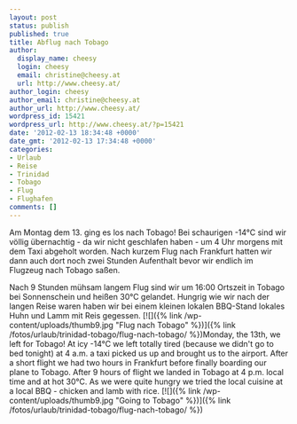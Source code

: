 ```yaml
---
layout: post
status: publish
published: true
title: Abflug nach Tobago
author:
  display_name: cheesy
  login: cheesy
  email: christine@cheesy.at
  url: http://www.cheesy.at/
author_login: cheesy
author_email: christine@cheesy.at
author_url: http://www.cheesy.at/
wordpress_id: 15421
wordpress_url: http://www.cheesy.at/?p=15421
date: '2012-02-13 18:34:48 +0000'
date_gmt: '2012-02-13 17:34:48 +0000'
categories:
- Urlaub
- Reise
- Trinidad
- Tobago
- Flug
- Flughafen
comments: []
---
```

<!--:de-->Am Montag dem 13. ging es los nach Tobago! Bei schaurigen -14°C sind wir völlig übernachtig - da wir nicht geschlafen haben - um 4 Uhr morgens mit dem Taxi abgeholt worden. Nach kurzem Flug nach Frankfurt hatten wir dann auch dort noch zwei Stunden Aufenthalt bevor wir endlich im Flugzeug nach Tobago saßen.
Nach 9 Stunden mühsam langem Flug sind wir um 16:00 Ortszeit in Tobago bei Sonnenschein und heißen 30°C gelandet. Hungrig wie wir nach der langen Reise waren haben wir bei einem kleinen lokalen BBQ-Stand lokales Huhn und Lamm mit Reis gegessen.
[![]({% link /wp-content/uploads/thumb9.jpg "Flug nach Tobago" %})]({% link /fotos/urlaub/trinidad-tobago/flug-nach-tobago/ %})<!--:--><!--:en-->Monday, the 13th, we left for Tobago! At icy -14°C we left totally tired (because we didn't go to bed tonight) at 4 a.m. a taxi picked us up and brought us to the airport. After a short flight we had two hours in Frankfurt before finally boarding our plane to Tobago.
After 9 hours of flight we landed in Tobago at 4 p.m. local time and at hot 30°C. As we were quite hungry we tried the local cuisine at a local BBQ - chicken and lamb with rice.
[![]({% link /wp-content/uploads/thumb9.jpg "Going to Tobago" %})]({% link /fotos/urlaub/trinidad-tobago/flug-nach-tobago/ %})<!--:-->
